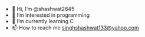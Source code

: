 - 👋 Hi, I’m @shashwat2645
- 👀 I’m interested in programming
- 🌱 I’m currently learning C
- 📫 How to reach me singhshashwat133@yahoo.com

<!---
shashwat2645/shashwat2645 is a ✨ special ✨ repository because its `README.md` (this file) appears on your GitHub profile.
You can click the Preview link to take a look at your changes.
--->
